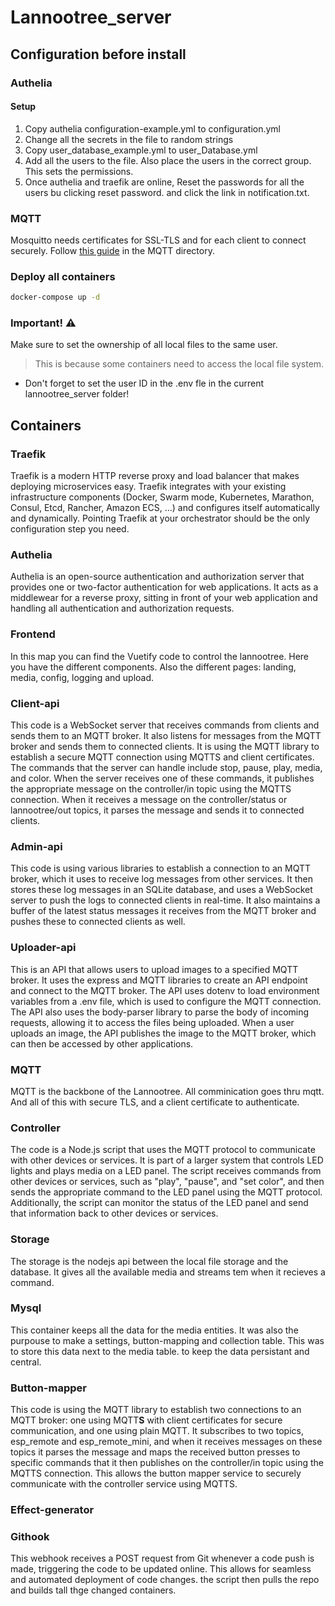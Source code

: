 # Lannootree_server

## Configuration before install

### Authelia

#### Setup

1. Copy authelia configuration-example.yml to configuration.yml
2. Change all the secrets in the file to random strings
3. Copy user_database_example.yml to user_Database.yml
4. Add all the users to the file. Also place the users in the correct group. This sets the permissions.
5. Once authelia and traefik are online, Reset the passwords for all the users bu clicking reset password. and click the link in notification.txt.

### MQTT

Mosquitto needs certificates for SSL-TLS and for each client to connect securely.
Follow [this guide](mqtt/README.md) in the MQTT directory.

### Deploy all containers

```bash
docker-compose up -d
```

### Important! ⚠️

Make sure to set the ownership of all local files to the same user.

> This is because some containers need to access the local file system.

* Don't forget to set the user ID in the .env fle in the current lannootree_server folder!

## Containers

### Traefik

Traefik is a modern HTTP reverse proxy and load balancer that makes deploying microservices easy. Traefik integrates with your existing infrastructure components (Docker, Swarm mode, Kubernetes, Marathon, Consul, Etcd, Rancher, Amazon ECS, ...) and configures itself automatically and dynamically. Pointing Traefik at your orchestrator should be the only configuration step you need.

### Authelia

Authelia is an open-source authentication and authorization server that provides one or two-factor authentication for web applications. It acts as a middlewear for a reverse proxy, sitting in front of your web application and handling all authentication and authorization requests.

### Frontend

In this map you can find the Vuetify code to control the lannootree. Here you have the different components. Also the different pages: landing, media, config, logging and upload.

### Client-api

This code is a WebSocket server that receives commands from clients and sends them to an MQTT broker. It also listens for messages from the MQTT broker and sends them to connected clients. It is using the MQTT library to establish a secure MQTT connection using MQTTS and client certificates. The commands that the server can handle include stop, pause, play, media, and color. When the server receives one of these commands, it publishes the appropriate message on the controller/in topic using the MQTTS connection. When it receives a message on the controller/status or lannootree/out topics, it parses the message and sends it to connected clients.

### Admin-api

This code is using various libraries to establish a connection to an MQTT broker, which it uses to receive log messages from other services. It then stores these log messages in an SQLite database, and uses a WebSocket server to push the logs to connected clients in real-time. It also maintains a buffer of the latest status messages it receives from the MQTT broker and pushes these to connected clients as well.

### Uploader-api

This is an API that allows users to upload images to a specified MQTT broker. It uses the express and MQTT libraries to create an API endpoint and connect to the MQTT broker. The API uses dotenv to load environment variables from a .env file, which is used to configure the MQTT connection. The API also uses the body-parser library to parse the body of incoming requests, allowing it to access the files being uploaded. When a user uploads an image, the API publishes the image to the MQTT broker, which can then be accessed by other applications.

### MQTT

MQTT is the backbone of the Lannootree. All comminication goes thru mqtt. And all of this with secure TLS, and a client certificate to authenticate.

### Controller

The code is a Node.js script that uses the MQTT protocol to communicate with other devices or services. It is part of a larger system that controls LED lights and plays media on a LED panel. The script receives commands from other devices or services, such as "play", "pause", and "set color", and then sends the appropriate command to the LED panel using the MQTT protocol. Additionally, the script can monitor the status of the LED panel and send that information back to other devices or services.

### Storage

The storage is the nodejs api between the local file storage and the database. It gives all the available media and streams tem when it recieves a command.

### Mysql

This container keeps all the data for the media entities. It was also the purpouse to make a settings, button-mapping and collection table. This was to store this data next to the media table. to keep the data persistant and central.

### Button-mapper

This code is using the MQTT library to establish two connections to an MQTT broker: one using MQTT**S** with client certificates for secure communication, and one using plain MQTT. It subscribes to two topics, esp_remote and esp_remote_mini, and when it receives messages on these topics it parses the message and maps the received button presses to specific commands that it then publishes on the controller/in topic using the MQTTS connection. This allows the button mapper service to securely communicate with the controller service using MQTTS.

### Effect-generator

### Githook

This webhook receives a POST request from Git whenever a code push is made, triggering the code to be updated online. This allows for seamless and automated deployment of code changes. the script then pulls the repo and builds tall thge changed containers.



